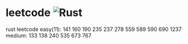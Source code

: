 # leetcode ![Rust](https://github.com/SmiteWindows/leetcode/workflows/CI/badge.svg)
rust leetcode
easy(11): 141 160 190 235 237 278 559 589 590 690 1237
medium: 133 138 240
535  673 767